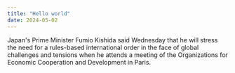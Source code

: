 ```yaml
---
title: "Hello world"
date: 2024-05-02
---
```



Japan's Prime Minister Fumio Kishida said Wednesday that he will stress the need for a rules-based international order in the face of global challenges and tensions when he attends a meeting of the Organizations for Economic Cooperation and Development in Paris.
